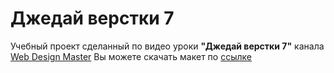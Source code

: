 # Джедай верстки 7

Учебный проект сделанный по видео уроки **"Джедай верстки 7"** канала [Web Design Master](https://www.youtube.com/watch?v=v3N3gEaa7uk&list=PLyf8LgkO_8q_-ELwz9tlMX8R5gMSRWNto)
Вы можете скачать макет по [ссылке](https://nurbol-sarsenbayev.github.io/psd_templates/dj7.xd)
